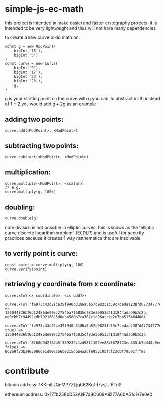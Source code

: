 # simple-js-ec-math

this project is intended to make easier and faster crytography projects. it is intended to be very lightweight and thus will not have many dependencies

to create a new curve to do math on:
```
const g = new ModPoint(
    bigInt('16'),
    bigInt('5')
)
const curve = new Curve(
    bigInt('9'),
    bigInt('17'),
    bigInt('23'),
    bigInt('23'),
    g,
)
```

g is your starting point on the curve with g you can do abstract math instead of 1 + 2 you would add g + 2g as an example

## adding two points:
```
curve.add(<ModPoint>, <ModPoint>)
```

## subtracting two points:
```
curve.subtract(<ModPoint>, <ModPoint>)
```

## multiplication:
```
curve.multiply(<ModPoint>, <scalar>)
// e.g.
curve.multiply(g, 100>)
```

## doubling:
```
curve.double(g)
```

note division is not possible in elliptic curves. this is knows as the "elliptic curve discrete logarithm problem" (ECDLP) and is useful for security practices because it creates 1 way mathematics that are insolvable

## to verify point is curve:
```
const point = curve.multiply(g, 100)
curve.verify(point)
```

## retrieving y coordinate from x coordinate:
```
curve.xToY(<x coordinate>, <is odd?>)

curve.xToY('fe973c43d29ce39f940d3186a5a57c98231d59c7cedaa2387d07734777efed80') =>
126044836b26d12486de99ec2754ba7f5835cf83e369533f1d1844adab9b2c2b, ed9fbb7c94d92edb79216613d8ab4580a7ca307c1c96acc0e2e7bb515464d004

curve.xToY('fe973c43d29ce39f940d3186a5a57c98231d59c7cedaa2387d07734777efed80', true) =>
126044836b26d12486de99ec2754ba7f5835cf83e369533f1d1844adab9b2c2b

curve.xToY('8f68b9d2f63b5f339239c1ad981f162ee88c5678723ea3351b7b444c9ec4c0da', false) =>
662a9f2dba063986de1d90c2b6be215dbbea2cfe95510bfdf23cbf79501fff82
```

# contribute

bitcoin address: 1KKiniL7QnMPZZLjgGB2Kq1d7zsjUr6TnS 

ethereum address: 0x177b258bD53A8F7d8C609A9277A60A51d1e7e0e0
